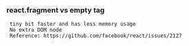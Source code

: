 ### react.fragment vs empty tag
     tiny bit faster and has less memory usage
     No extra DOM node
     Reference: https://github.com/facebook/react/issues/2127
